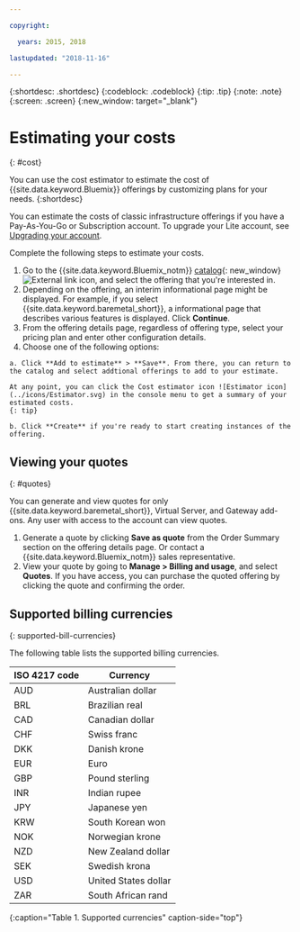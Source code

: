 ```yaml
---

copyright:

  years: 2015, 2018

lastupdated: "2018-11-16"

---
```


{:shortdesc: .shortdesc}
{:codeblock: .codeblock}
{:tip: .tip}
{:note: .note}
{:screen: .screen}
{:new_window: target="_blank"}

# Estimating your costs
{: #cost}

You can use the cost estimator to estimate the cost of {{site.data.keyword.Bluemix}} offerings by customizing plans for your needs.
{:shortdesc}

You can estimate the costs of classic infrastructure offerings if you have a Pay-As-You-Go or Subscription account. To upgrade your Lite account, see [Upgrading your account](/docs/account/account_settings.html#upgrading-account).

Complete the following steps to estimate your costs. 

  1. Go to the {{site.data.keyword.Bluemix_notm}} [catalog](https://console.cloud.ibm.com/catalog){: new_window} ![External link icon](../icons/launch-glyph.svg "External link icon"), and select the offering that you're interested in.
  2. Depending on the offering, an interim informational page might be displayed. For example, if you select {{site.data.keyword.baremetal_short}}, a informational page that describes various features is displayed. Click **Continue**.
  3. From the offering details page, regardless of offering type, select your pricing plan and enter other configuration details.
  4. Choose one of the following options:

    a. Click **Add to estimate** > **Save**. From there, you can return to the catalog and select addtional offerings to add to your estimate. 
    
    At any point, you can click the Cost estimator icon ![Estimator icon](../icons/Estimator.svg) in the console menu to get a summary of your estimated costs. 
    {: tip}
    
    b. Click **Create** if you're ready to start creating instances of the offering. 

## Viewing your quotes
{: #quotes}

You can generate and view quotes for only {{site.data.keyword.baremetal_short}}, Virtual Server, and Gateway add-ons. Any user with access to the account can view quotes.

  1. Generate a quote by clicking **Save as quote** from the Order Summary section on the offering details page. Or contact a {{site.data.keyword.Bluemix_notm}} sales representative.
  2. View your quote by going to **Manage > Billing and usage**, and select **Quotes**. If you have access, you can purchase the quoted offering by clicking the quote and confirming the order.

## Supported billing currencies
{: supported-bill-currencies}

The following table lists the supported billing currencies.

|ISO 4217 code| Currency|
|-------------|---------|
|AUD |	  Australian dollar|
|BRL |	  Brazilian real|
|CAD |	  Canadian dollar|
|CHF |	  Swiss franc|
|DKK |	  Danish krone|
|EUR |	  Euro|
|GBP |	  Pound sterling|
|INR |	  Indian rupee|
|JPY |	  Japanese yen|
|KRW |	  South Korean won|
|NOK |	  Norwegian krone|
|NZD |	  New Zealand dollar|
|SEK |	  Swedish krona|
|USD |    United States dollar|
|ZAR |	  South African rand|
{:caption="Table 1. Supported currencies" caption-side="top"}


